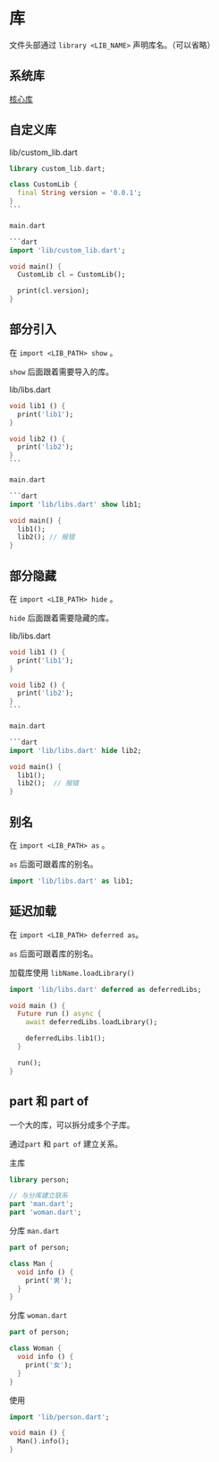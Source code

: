 # 库

文件头部通过 `library <LIB_NAME>` 声明库名。（可以省略）

## 系统库

[核心库](https://dart.cn/guides/libraries)

## 自定义库

lib/custom_lib.dart

````dart
library custom_lib.dart;

class CustomLib {
  final String version = '0.0.1';
}
```

main.dart

```dart
import 'lib/custom_lib.dart';

void main() {
  CustomLib cl = CustomLib();

  print(cl.version);
}
````

## 部分引入

在 `import <LIB_PATH> show` 。

`show` 后面跟着需要导入的库。

lib/libs.dart

````dart
void lib1 () {
  print('lib1');
}

void lib2 () {
  print('lib2');
}
```

main.dart

```dart
import 'lib/libs.dart' show lib1;

void main() {
  lib1();
  lib2(); // 报错
}
````

## 部分隐藏

在 `import <LIB_PATH> hide` 。

`hide` 后面跟着需要隐藏的库。

lib/libs.dart

````dart
void lib1 () {
  print('lib1');
}

void lib2 () {
  print('lib2');
}
```

main.dart

```dart
import 'lib/libs.dart' hide lib2;

void main() {
  lib1();
  lib2();  // 报错
}
````

## 别名

在 `import <LIB_PATH> as` 。

`as` 后面可跟着库的别名。

```dart
import 'lib/libs.dart' as lib1;
```

## 延迟加载

在 `import <LIB_PATH> deferred as`。

`as` 后面可跟着库的别名。

加载库使用 `libName.loadLibrary()`

```dart
import 'lib/libs.dart' deferred as deferredLibs;

void main () {
  Future run () async {
    await deferredLibs.loadLibrary();

    deferredLibs.lib1();
  }

  run();
}
```

## part 和 part of

一个大的库，可以拆分成多个子库。

通过`part` 和 `part of` 建立关系。

主库

```dart
library person;

// 与分库建立联系
part 'man.dart';
part 'woman.dart';
```

分库 `man.dart`

```dart
part of person;

class Man {
  void info () {
    print('男');
  }
}
```

分库 `woman.dart`

```dart
part of person;

class Woman {
  void info () {
    print('女');
  }
}
```

使用

```dart
import 'lib/person.dart';

void main () {
  Man().info();
}
```
